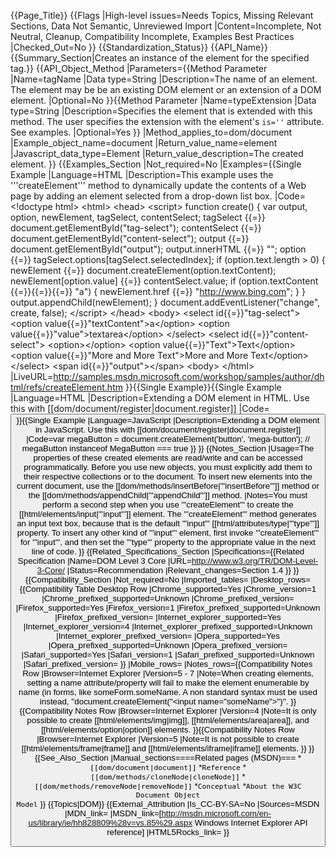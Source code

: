 {{Page_Title}}
{{Flags
|High-level issues=Needs Topics, Missing Relevant Sections, Data Not Semantic, Unreviewed Import
|Content=Incomplete, Not Neutral, Cleanup, Compatibility Incomplete, Examples Best Practices
|Checked_Out=No
}}
{{Standardization_Status}}
{{API_Name}}
{{Summary_Section|Creates an instance of the element for the specified tag.}}
{{API_Object_Method
|Parameters={{Method Parameter
|Name=tagName
|Data type=String
|Description=The name of an element. The element may be be an existing DOM element or an extension of a DOM element.
|Optional=No
}}{{Method Parameter
|Name=typeExtension
|Data type=String
|Description=Specifies the element that is extended with this method. The user specifies the extension with the element's <code>is=''</code> attribute. See examples.
|Optional=Yes
}}
|Method_applies_to=dom/document
|Example_object_name=document
|Return_value_name=element
|Javascript_data_type=Element
|Return_value_description=The created element.
}}
{{Examples_Section
|Not_required=No
|Examples={{Single Example
|Language=HTML
|Description=This example uses the '''createElement''' method to dynamically update the contents of a Web page by adding an element selected from a drop-down list box.
|Code=&lt;!doctype html&gt;
&lt;html&gt;
 &lt;head&gt;
  &lt;script&gt;
function create() {
  var output, option, newElement, tagSelect, contentSelect;
  tagSelect {{=}} document.getElementById("tag-select");
  contentSelect {{=}} document.getElementById("content-select");
  output {{=}} document.getElementById("output");
  output.innerHTML {{=}} "";
  option {{=}} tagSelect.options[tagSelect.selectedIndex];
  if (option.text.length &gt; 0) {
    newElement {{=}} document.createElement(option.textContent);
    newElement[option.value] {{=}} contentSelect.value;
    if (option.textContent {{=}}{{=}}{{=}} "a") {
      newElement.href {{=}} "http://www.bing.com";
    }
  }
  output.appendChild(newElement);
}
document.addEventListener("change", create, false);
  &lt;/script&gt;
 &lt;/head&gt;
 &lt;body&gt;
  &lt;select id{{=}}"tag-select"&gt;
   &lt;option value{{=}}"textContent"&gt;a&lt;/option&gt;
   &lt;option value{{=}}"value"&gt;textarea&lt;/option&gt;
  &lt;/select&gt;
  &lt;select id{{=}}"content-select"&gt;
   &lt;option&gt;&lt;/option&gt;
   &lt;option value{{=}}"Text"&gt;Text&lt;/option&gt;
   &lt;option value{{=}}"More and More Text"&gt;More and More Text&lt;/option&gt;
  &lt;/select&gt;
  &lt;span id{{=}}"output"&gt;&lt;/span&gt;
 &lt;body&gt;
&lt;/html&gt;
|LiveURL=http://samples.msdn.microsoft.com/workshop/samples/author/dhtml/refs/createElement.htm
}}{{Single Example}}{{Single Example
|Language=HTML
|Description=Extending a DOM element in HTML. Use this with [[dom/document/register|document.register]]
|Code=<!-- <button> "is a" mega button -->
<button is="mega-button">
}}{{Single Example
|Language=JavaScript
|Description=Extending a DOM element in JavaScript. Use this with [[dom/document/register|document.register]]
|Code=var megaButton = document.createElement('button', 'mega-button');
// megaButton instanceof MegaButton === true
}}
}}
{{Notes_Section
|Usage=The properties of these created elements are read/write and can be accessed programmatically. Before you use new objects, you must explicitly add them to their respective collections or to the document. To insert new elements into the current document, use the [[dom/methods/insertBefore|'''insertBefore''']] method or the [[dom/methods/appendChild|'''appendChild''']] method.
|Notes=You must perform a second step when you use '''createElement''' to create the [[html/elements/input|'''input''']] element. The '''createElement''' method generates an input text box, because that is the default '''input''' [[html/attributes/type|'''type''']] property. To insert any other kind of '''input''' element, first invoke '''createElement''' for '''input''', and then set the '''type''' property to the appropriate value in the next line of code.
}}
{{Related_Specifications_Section
|Specifications={{Related Specification
|Name=DOM Level 3 Core
|URL=http://www.w3.org/TR/DOM-Level-3-Core/
|Status=Recommendation
|Relevant_changes=Section 1.4
}}
}}
{{Compatibility_Section
|Not_required=No
|Imported_tables=
|Desktop_rows={{Compatibility Table Desktop Row
|Chrome_supported=Yes
|Chrome_version=1
|Chrome_prefixed_supported=Unknown
|Chrome_prefixed_version=
|Firefox_supported=Yes
|Firefox_version=1
|Firefox_prefixed_supported=Unknown
|Firefox_prefixed_version=
|Internet_explorer_supported=Yes
|Internet_explorer_version=4
|Internet_explorer_prefixed_supported=Unknown
|Internet_explorer_prefixed_version=
|Opera_supported=Yes
|Opera_prefixed_supported=Unknown
|Opera_prefixed_version=
|Safari_supported=Yes
|Safari_version=1
|Safari_prefixed_supported=Unknown
|Safari_prefixed_version=
}}
|Mobile_rows=
|Notes_rows={{Compatibility Notes Row
|Browser=Internet Explorer
|Version=5 - 7
|Note=When creating elements, setting a name attribute/property will fail to make the element enumerable by name (in forms, like someForm.someName. A non standard syntax must be used instead, ''document.createElement("<input name=\"someName\">")''.
}}{{Compatibility Notes Row
|Browser=Internet Explorer
|Version=4
|Note=It is only possible to create [[html/elements/img|img]], [[html/elements/area|area]], and [[html/elements/option|option]] elements.
}}{{Compatibility Notes Row
|Browser=Internet Explorer
|Version=5
|Note=It is not possible to create [[html/elements/frame|frame]] and [[html/elements/iframe|iframe]] elements.
}}
}}
{{See_Also_Section
|Manual_sections====Related pages (MSDN)===
*<code>[[dom/document|document]]</code>
*<code>Reference</code>
*<code>[[dom/methods/cloneNode|cloneNode]]</code>
*<code>[[dom/methods/removeNode|removeNode]]</code>
*<code>Conceptual</code>
*<code>About the W3C Document Object Model</code>
}}
{{Topics|DOM}}
{{External_Attribution
|Is_CC-BY-SA=No
|Sources=MSDN
|MDN_link=
|MSDN_link=[http://msdn.microsoft.com/en-us/library/ie/hh828809%28v=vs.85%29.aspx Windows Internet Explorer API reference]
|HTML5Rocks_link=
}}